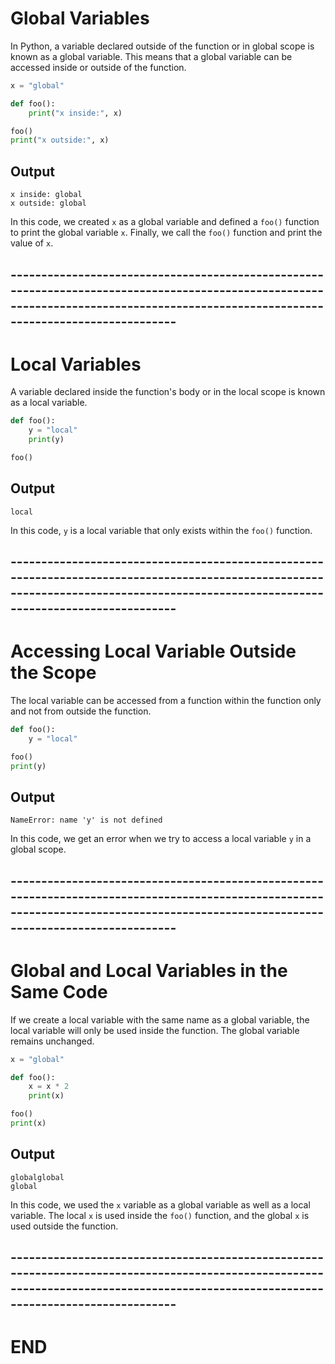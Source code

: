# Global Variables
In Python, a variable declared outside of the function or in global scope is known as a global variable. This means that a global variable can be accessed inside or outside of the function.

```python
x = "global"

def foo():
    print("x inside:", x)

foo()
print("x outside:", x)
```

## Output
```
x inside: global
x outside: global
```

In this code, we created `x` as a global variable and defined a `foo()` function to print the global variable `x`. Finally, we call the `foo()` function and print the value of `x`.

## ------------------------------------------------------------------------------------------------------------------------------------------------------------------------------------

# Local Variables
A variable declared inside the function's body or in the local scope is known as a local variable.

```python
def foo():
    y = "local"
    print(y)

foo()
```

## Output
```
local
```

In this code, `y` is a local variable that only exists within the `foo()` function.

## ------------------------------------------------------------------------------------------------------------------------------------------------------------------------------------

# Accessing Local Variable Outside the Scope
The local variable can be accessed from a function within the function only and not from outside the function.

```python
def foo():
    y = "local"

foo()
print(y)
```

## Output
```
NameError: name 'y' is not defined
```

In this code, we get an error when we try to access a local variable `y` in a global scope.

## ------------------------------------------------------------------------------------------------------------------------------------------------------------------------------------

# Global and Local Variables in the Same Code
If we create a local variable with the same name as a global variable, the local variable will only be used inside the function. The global variable remains unchanged.

```python
x = "global"

def foo():
    x = x * 2
    print(x)

foo()
print(x)
```

## Output
```
globalglobal
global
```

In this code, we used the `x` variable as a global variable as well as a local variable. The local `x` is used inside the `foo()` function, and the global `x` is used outside the function.

## ------------------------------------------------------------------------------------------------------------------------------------------------------------------------------------
# END

